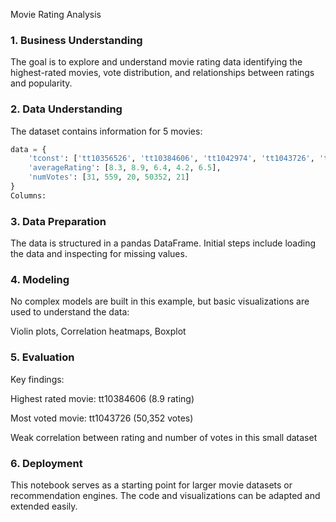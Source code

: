 Movie Rating Analysis
### 1. Business Understanding
The goal is to explore and understand movie rating data identifying the highest-rated movies, vote distribution, and relationships between ratings and popularity.

### 2. Data Understanding
The dataset contains information for 5 movies:

```python
data = {
    'tconst': ['tt10356526', 'tt10384606', 'tt1042974', 'tt1043726', 'tt1060240'],
    'averageRating': [8.3, 8.9, 6.4, 4.2, 6.5],
    'numVotes': [31, 559, 20, 50352, 21]
}
Columns:

```

### 3. Data Preparation
The data is structured in a pandas DataFrame. Initial steps include loading the data and inspecting for missing values.

### 4. Modeling
No complex models are built in this example, but basic visualizations are used to understand the data:

Violin plots, 
Correlation heatmaps,
Boxplot
### 5. Evaluation
Key findings:

Highest rated movie: tt10384606 (8.9 rating)

Most voted movie: tt1043726 (50,352 votes)

Weak correlation between rating and number of votes in this small dataset

### 6. Deployment
This notebook serves as a starting point for larger movie datasets or recommendation engines. The code and visualizations can be adapted and extended easily.

